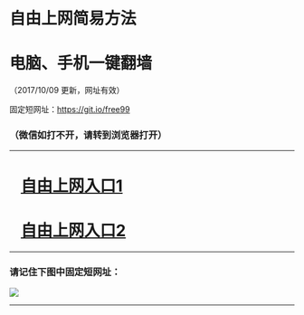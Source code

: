 ﻿# 自由上网简易方法

# 电脑、手机一键翻墙

（2017/10/09 更新，网址有效）

固定短网址：https://git.io/free99

### （微信如打不开，请转到浏览器打开）


***





# &nbsp;&nbsp; <a href="http://ft39648251.fwq-tz-1001.info/fwqtz01.html?t=100900115900 " target="_blank">自由上网入口1</a>
# &nbsp;&nbsp; <a href="http://ft1940510613.fwq-tz-1002.info/fwqtz02.html?t=100900129286 " target="_blank">自由上网入口2</a>
***

### 请记住下图中固定短网址：

<img src="https://s3-us-west-2.amazonaws.com/fwq-1001/yjfq-20170905okok.png" /> 


***

